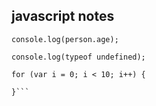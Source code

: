 ## javascript notes
```console.log(i);
console.log(person.age);

console.log(typeof undefined);

for (var i = 0; i < 10; i++) {

}```